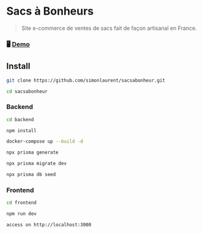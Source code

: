 # Sacs à Bonheurs
> Site e-commerce de ventes de sacs fait de façon artisanal en France.

### 🖥️ [Demo](https://sacsabonheur.vercel.app/)

## Install
```sh
git clone https://github.com/simonlaurent/sacsabonheur.git

cd sacsabonheur
```
### Backend
```sh
cd backend

npm install

docker-compose up --build -d

npx prisma generate

npx prisma migrate dev

npx prisma db seed
```

### Frontend
```sh
cd frontend

npm run dev

access on http://localhost:3000
```